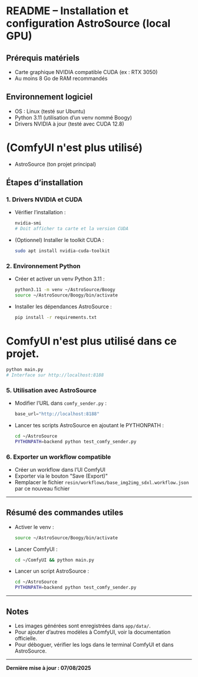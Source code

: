 # README – Installation et configuration AstroSource (local GPU)

## Prérequis matériels

- Carte graphique NVIDIA compatible CUDA (ex : RTX 3050)
- Au moins 8 Go de RAM recommandés

## Environnement logiciel

- OS : Linux (testé sur Ubuntu)
- Python 3.11 (utilisation d’un venv nommé Boogy)
- Drivers NVIDIA à jour (testé avec CUDA 12.8)

# (ComfyUI n'est plus utilisé)

- AstroSource (ton projet principal)

## Étapes d’installation

### 1. Drivers NVIDIA et CUDA

- Vérifier l’installation :
  ```bash
  nvidia-smi
  # Doit afficher ta carte et la version CUDA
  ```
- (Optionnel) Installer le toolkit CUDA :
  ```bash
  sudo apt install nvidia-cuda-toolkit
  ```

### 2. Environnement Python

- Créer et activer un venv Python 3.11 :
  ```bash
  python3.11 -m venv ~/AstroSource/Boogy
  source ~/AstroSource/Boogy/bin/activate
  ```
- Installer les dépendances AstroSource :
  ```bash
  pip install -r requirements.txt
  ```

# ComfyUI n'est plus utilisé dans ce projet.

```bash
python main.py
# Interface sur http://localhost:8188
```

### 5. Utilisation avec AstroSource

- Modifier l’URL dans `comfy_sender.py` :
  ```python
  base_url="http://localhost:8188"
  ```
- Lancer tes scripts AstroSource en ajoutant le PYTHONPATH :
  ```bash
  cd ~/AstroSource
  PYTHONPATH=backend python test_comfy_sender.py
  ```

### 6. Exporter un workflow compatible

- Créer un workflow dans l’UI ComfyUI
- Exporter via le bouton "Save (Export)"
- Remplacer le fichier `resin/workflows/base_img2img_sdxl.workflow.json` par ce nouveau fichier

---

## Résumé des commandes utiles

- Activer le venv :
  ```bash
  source ~/AstroSource/Boogy/bin/activate
  ```
- Lancer ComfyUI :
  ```bash
  cd ~/ComfyUI && python main.py
  ```
- Lancer un script AstroSource :
  ```bash
  cd ~/AstroSource
  PYTHONPATH=backend python test_comfy_sender.py
  ```

---

## Notes

- Les images générées sont enregistrées dans `app/data/`.
- Pour ajouter d’autres modèles à ComfyUI, voir la documentation officielle.
- Pour déboguer, vérifier les logs dans le terminal ComfyUI et dans AstroSource.

---

**Dernière mise à jour : 07/08/2025**
